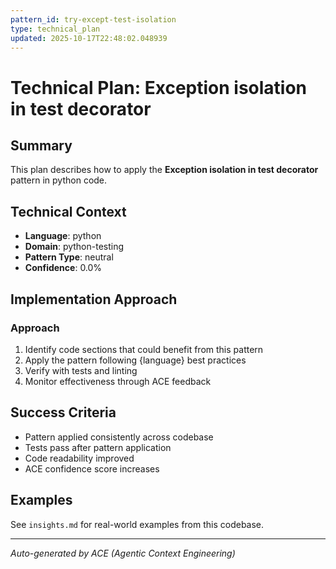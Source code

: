 ```yaml
---
pattern_id: try-except-test-isolation
type: technical_plan
updated: 2025-10-17T22:48:02.048939
---
```

# Technical Plan: Exception isolation in test decorator

## Summary

This plan describes how to apply the **Exception isolation in test decorator** pattern in python code.

## Technical Context

- **Language**: python
- **Domain**: python-testing
- **Pattern Type**: neutral
- **Confidence**: 0.0%

## Implementation Approach

### Approach

1. Identify code sections that could benefit from this pattern
2. Apply the pattern following {language} best practices
3. Verify with tests and linting
4. Monitor effectiveness through ACE feedback

## Success Criteria

- Pattern applied consistently across codebase
- Tests pass after pattern application
- Code readability improved
- ACE confidence score increases

## Examples

See `insights.md` for real-world examples from this codebase.

---

*Auto-generated by ACE (Agentic Context Engineering)*
